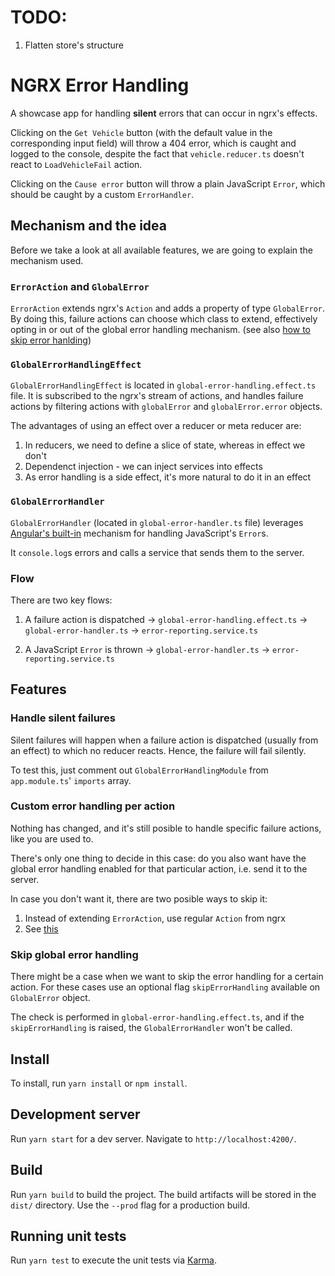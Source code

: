 # TODO:

1. Flatten store's structure

# NGRX Error Handling

A showcase app for handling **silent** errors that can occur in ngrx's effects.

Clicking on the `Get Vehicle` button (with the default value in the corresponding input field) will throw a 404 error, which is caught and logged to the console, despite the fact that `vehicle.reducer.ts` doesn't react to `LoadVehicleFail` action.

Clicking on the `Cause error` button will throw a plain JavaScript `Error`, which should be caught by a custom `ErrorHandler`.

## Mechanism and the idea

Before we take a look at all available features, we are going to explain the mechanism used.

### `ErrorAction` and `GlobalError`

`ErrorAction` extends ngrx's `Action` and adds a property of type `GlobalError`. By doing this, failure actions can choose which class to extend, effectively opting in or out of the global error handling mechanism. (see also [how to skip error hanlding](#skip-global-error-handling))

### `GlobalErrorHandlingEffect`

`GlobalErrorHandlingEffect` is located in `global-error-handling.effect.ts` file. It is subscribed to the ngrx's stream of actions, and handles failure actions by filtering actions with `globalError` and `globalError.error` objects.

The advantages of using an effect over a reducer or meta reducer are:

1. In reducers, we need to define a slice of state, whereas in effect we don't
2. Dependenct injection - we can inject services into effects
3. As error handling is a side effect, it's more natural to do it in an effect

### `GlobalErrorHandler`

`GlobalErrorHandler` (located in `global-error-handler.ts` file) leverages [Angular's built-in](https://angular.io/api/core/ErrorHandler#example) mechanism for handling JavaScript's `Error`s.

It `console.log`s errors and calls a service that sends them to the server.

### Flow

There are two key flows:

1. A failure action is dispatched -> `global-error-handling.effect.ts` -> `global-error-handler.ts` -> `error-reporting.service.ts`

2. A JavaScript `Error` is thrown -> `global-error-handler.ts` -> `error-reporting.service.ts`

## Features

### Handle silent failures

Silent failures will happen when a failure action is dispatched (usually from an effect) to which no reducer reacts. Hence, the failure will fail silently.

To test this, just comment out `GlobalErrorHandlingModule` from `app.module.ts`' `imports` array.

### Custom error handling per action

Nothing has changed, and it's still posible to handle specific failure actions, like you are used to.

There's only one thing to decide in this case: do you also want have the global error handling enabled for that particular action, i.e. send it to the server.

In case you don't want it, there are two posible ways to skip it:

1. Instead of extending `ErrorAction`, use regular `Action` from ngrx
2. See [this](#skip-global-error-handling)

### Skip global error handling

There might be a case when we want to skip the error handling for a certain action. For these cases use an optional flag `skipErrorHandling` available on `GlobalError` object.

The check is performed in `global-error-handling.effect.ts`, and if the `skipErrorHandling` is raised, the `GlobalErrorHandler` won't be called.

## Install

To install, run `yarn install` or `npm install`.

## Development server

Run `yarn start` for a dev server. Navigate to `http://localhost:4200/`.

## Build

Run `yarn build` to build the project. The build artifacts will be stored in the `dist/` directory. Use the `--prod` flag for a production build.

## Running unit tests

Run `yarn test` to execute the unit tests via [Karma](https://karma-runner.github.io).
